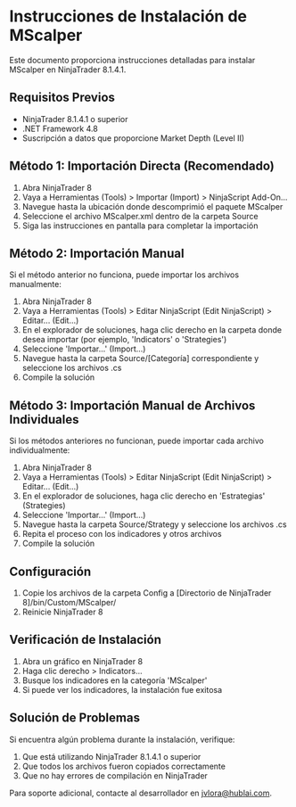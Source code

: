 # Instrucciones de Instalación de MScalper

Este documento proporciona instrucciones detalladas para instalar MScalper en NinjaTrader 8.1.4.1.

## Requisitos Previos

- NinjaTrader 8.1.4.1 o superior
- .NET Framework 4.8
- Suscripción a datos que proporcione Market Depth (Level II)

## Método 1: Importación Directa (Recomendado)

1. Abra NinjaTrader 8
2. Vaya a Herramientas (Tools) > Importar (Import) > NinjaScript Add-On...
3. Navegue hasta la ubicación donde descomprimió el paquete MScalper
4. Seleccione el archivo MScalper.xml dentro de la carpeta Source
5. Siga las instrucciones en pantalla para completar la importación

## Método 2: Importación Manual

Si el método anterior no funciona, puede importar los archivos manualmente:

1. Abra NinjaTrader 8
2. Vaya a Herramientas (Tools) > Editar NinjaScript (Edit NinjaScript) > Editar... (Edit...)
3. En el explorador de soluciones, haga clic derecho en la carpeta donde desea importar (por ejemplo, 'Indicators' o 'Strategies')
4. Seleccione 'Importar...' (Import...)
5. Navegue hasta la carpeta Source/[Categoría] correspondiente y seleccione los archivos .cs
6. Compile la solución

## Método 3: Importación Manual de Archivos Individuales

Si los métodos anteriores no funcionan, puede importar cada archivo individualmente:

1. Abra NinjaTrader 8
2. Vaya a Herramientas (Tools) > Editar NinjaScript (Edit NinjaScript) > Editar... (Edit...)
3. En el explorador de soluciones, haga clic derecho en 'Estrategias' (Strategies)
4. Seleccione 'Importar...' (Import...)
5. Navegue hasta la carpeta Source/Strategy y seleccione los archivos .cs
6. Repita el proceso con los indicadores y otros archivos
7. Compile la solución

## Configuración

1. Copie los archivos de la carpeta Config a [Directorio de NinjaTrader 8]/bin/Custom/MScalper/
2. Reinicie NinjaTrader 8

## Verificación de Instalación

1. Abra un gráfico en NinjaTrader 8
2. Haga clic derecho > Indicators...
3. Busque los indicadores en la categoría 'MScalper'
4. Si puede ver los indicadores, la instalación fue exitosa

## Solución de Problemas

Si encuentra algún problema durante la instalación, verifique:

1. Que está utilizando NinjaTrader 8.1.4.1 o superior
2. Que todos los archivos fueron copiados correctamente
3. Que no hay errores de compilación en NinjaTrader

Para soporte adicional, contacte al desarrollador en jvlora@hublai.com.

